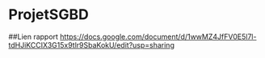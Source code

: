 # ProjetSGBD

##Lien rapport
https://docs.google.com/document/d/1wwMZ4JfFV0E5l7l-tdHJiKCCIX3G15x9tlr9SbaKokU/edit?usp=sharing
